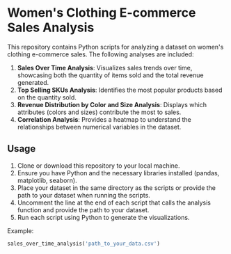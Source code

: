 
# Women's Clothing E-commerce Sales Analysis

This repository contains Python scripts for analyzing a dataset on women's clothing e-commerce sales. The following analyses are included:

1. **Sales Over Time Analysis**: Visualizes sales trends over time, showcasing both the quantity of items sold and the total revenue generated.
2. **Top Selling SKUs Analysis**: Identifies the most popular products based on the quantity sold.
3. **Revenue Distribution by Color and Size Analysis**: Displays which attributes (colors and sizes) contribute the most to sales.
4. **Correlation Analysis**: Provides a heatmap to understand the relationships between numerical variables in the dataset.

## Usage

1. Clone or download this repository to your local machine.
2. Ensure you have Python and the necessary libraries installed (pandas, matplotlib, seaborn).
3. Place your dataset in the same directory as the scripts or provide the path to your dataset when running the scripts.
4. Uncomment the line at the end of each script that calls the analysis function and provide the path to your dataset.
5. Run each script using Python to generate the visualizations.

Example:
```python
sales_over_time_analysis('path_to_your_data.csv')
```
